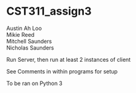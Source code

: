 # CST311_assign3
Austin Ah Loo <br>
Mikie Reed <br>
Mitchell Saunders <br>
Nicholas Saunders

Run Server, then run at least 2 instances of client
<br>

See Comments in within programs for setup

To be ran on Python 3